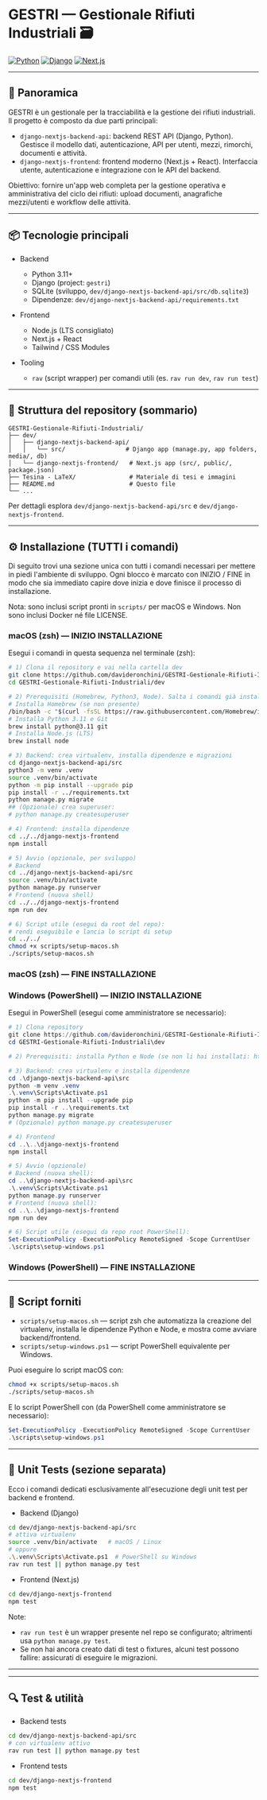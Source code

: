 # GESTRI — Gestionale Rifiuti Industriali 🗃️

[![Python](https://img.shields.io/badge/python-3.11%2B-blue)](https://www.python.org/)
[![Django](https://img.shields.io/badge/framework-Django-green)](https://www.djangoproject.com/)
[![Next.js](https://img.shields.io/badge/framework-Next.js-black)](https://nextjs.org/)

---

## 🎯 Panoramica

GESTRI è un gestionale per la tracciabilità e la gestione dei rifiuti industriali. Il progetto è composto da due parti principali:

- `django-nextjs-backend-api`: backend REST API (Django, Python). Gestisce il modello dati, autenticazione, API per utenti, mezzi, rimorchi, documenti e attività.
- `django-nextjs-frontend`: frontend moderno (Next.js + React). Interfaccia utente, autenticazione e integrazione con le API del backend.

Obiettivo: fornire un'app web completa per la gestione operativa e amministrativa del ciclo dei rifiuti: upload documenti, anagrafiche mezzi/utenti e workflow delle attività.

---

## 📦 Tecnologie principali

- Backend

  - Python 3.11+
  - Django (project: `gestri`)
  - SQLite (sviluppo, `dev/django-nextjs-backend-api/src/db.sqlite3`)
  - Dipendenze: `dev/django-nextjs-backend-api/requirements.txt`

- Frontend

  - Node.js (LTS consigliato)
  - Next.js + React
  - Tailwind / CSS Modules

- Tooling
  - `rav` (script wrapper) per comandi utili (es. `rav run dev`, `rav run test`)

---

## 📁 Struttura del repository (sommario)

```
GESTRI-Gestionale-Rifiuti-Industriali/
├── dev/
│   ├── django-nextjs-backend-api/
│   │   └── src/                 # Django app (manage.py, app folders, media/, db)
│   └── django-nextjs-frontend/   # Next.js app (src/, public/, package.json)
├── Tesina - LaTeX/               # Materiale di tesi e immagini
├── README.md                     # Questo file
└── ...
```

Per dettagli esplora `dev/django-nextjs-backend-api/src` e `dev/django-nextjs-frontend`.

---

## ⚙️ Installazione (TUTTI i comandi)

Di seguito trovi una sezione unica con tutti i comandi necessari per mettere in piedi l'ambiente di sviluppo. Ogni blocco è marcato con INIZIO / FINE in modo che sia immediato capire dove inizia e dove finisce il processo di installazione.

Nota: sono inclusi script pronti in `scripts/` per macOS e Windows. Non sono inclusi Docker né file LICENSE.

### macOS (zsh) — INIZIO INSTALLAZIONE

Esegui i comandi in questa sequenza nel terminale (zsh):

```bash
# 1) Clona il repository e vai nella cartella dev
git clone https://github.com/davideronchini/GESTRI-Gestionale-Rifiuti-Industriali.git
cd GESTRI-Gestionale-Rifiuti-Industriali/dev

# 2) Prerequisiti (Homebrew, Python3, Node). Salta i comandi già installati.
# Installa Homebrew (se non presente)
/bin/bash -c "$(curl -fsSL https://raw.githubusercontent.com/Homebrew/install/HEAD/install.sh)"
# Installa Python 3.11 e Git
brew install python@3.11 git
# Installa Node.js (LTS)
brew install node

# 3) Backend: crea virtualenv, installa dipendenze e migrazioni
cd django-nextjs-backend-api/src
python3 -m venv .venv
source .venv/bin/activate
python -m pip install --upgrade pip
pip install -r ../requirements.txt
python manage.py migrate
## (Opzionale) crea superuser:
# python manage.py createsuperuser

# 4) Frontend: installa dipendenze
cd ../../django-nextjs-frontend
npm install

# 5) Avvio (opzionale, per sviluppo)
# Backend
cd ../django-nextjs-backend-api/src
source .venv/bin/activate
python manage.py runserver
# Frontend (nuova shell)
cd ../../django-nextjs-frontend
npm run dev

# 6) Script utile (esegui da root del repo):
# rendi eseguibile e lancia lo script di setup
cd ../../
chmod +x scripts/setup-macos.sh
./scripts/setup-macos.sh
```

### macOS (zsh) — FINE INSTALLAZIONE

### Windows (PowerShell) — INIZIO INSTALLAZIONE

Esegui in PowerShell (esegui come amministratore se necessario):

```powershell
# 1) Clona repository
git clone https://github.com/davideronchini/GESTRI-Gestionale-Rifiuti-Industriali.git
cd GESTRI-Gestionale-Rifiuti-Industriali\dev

# 2) Prerequisiti: installa Python e Node (se non li hai installati: https://www.python.org/ e https://nodejs.org/)

# 3) Backend: crea virtualenv e installa dipendenze
cd .\django-nextjs-backend-api\src
python -m venv .venv
.\.venv\Scripts\Activate.ps1
python -m pip install --upgrade pip
pip install -r ..\requirements.txt
python manage.py migrate
# (Opzionale) python manage.py createsuperuser

# 4) Frontend
cd ..\..\django-nextjs-frontend
npm install

# 5) Avvio (opzionale)
# Backend (nuova shell):
cd ..\django-nextjs-backend-api\src
.\.venv\Scripts\Activate.ps1
python manage.py runserver
# Frontend (nuova shell):
cd ..\..\django-nextjs-frontend
npm run dev

# 6) Script utile (esegui da repo root PowerShell):
Set-ExecutionPolicy -ExecutionPolicy RemoteSigned -Scope CurrentUser
.\scripts\setup-windows.ps1
```

### Windows (PowerShell) — FINE INSTALLAZIONE

---

## 🧾 Script forniti

- `scripts/setup-macos.sh` — script zsh che automatizza la creazione del virtualenv, installa le dipendenze Python e Node, e mostra come avviare backend/frontend.
- `scripts/setup-windows.ps1` — script PowerShell equivalente per Windows.

Puoi eseguire lo script macOS con:

```bash
chmod +x scripts/setup-macos.sh
./scripts/setup-macos.sh
```

E lo script PowerShell con (da PowerShell come amministratore se necessario):

```powershell
Set-ExecutionPolicy -ExecutionPolicy RemoteSigned -Scope CurrentUser
.\scripts\setup-windows.ps1
```

---

## 🧪 Unit Tests (sezione separata)

Ecco i comandi dedicati esclusivamente all'esecuzione degli unit test per backend e frontend.

- Backend (Django)

```bash
cd dev/django-nextjs-backend-api/src
# attiva virtualenv
source .venv/bin/activate   # macOS / Linux
# oppure
.\.venv\Scripts\Activate.ps1  # PowerShell su Windows
rav run test || python manage.py test
```

- Frontend (Next.js)

```bash
cd dev/django-nextjs-frontend
npm test
```

Note:

- `rav run test` è un wrapper presente nel repo se configurato; altrimenti usa `python manage.py test`.
- Se non hai ancora creato dati di test o fixtures, alcuni test possono fallire: assicurati di eseguire le migrazioni.

---

---

## 🔍 Test & utilità

- Backend tests

```bash
cd dev/django-nextjs-backend-api/src
# con virtualenv attivo
rav run test || python manage.py test
```

- Frontend tests

```bash
cd dev/django-nextjs-frontend
npm test
```

